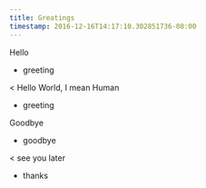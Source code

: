 ```yaml
---
title: Greatings
timestamp: 2016-12-16T14:17:10.302851736-08:00
---
```


Hello
* greeting

< Hello World, I mean Human
* greeting

Goodbye
* goodbye

< see you later
* thanks
